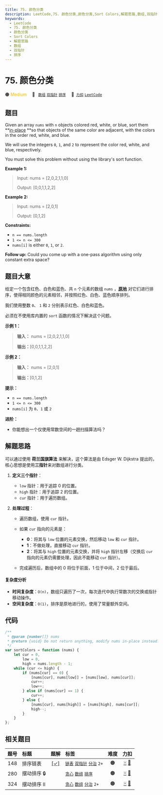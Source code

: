 ```yaml
---
title: 75. 颜色分类
description: LeetCode,75. 颜色分类,颜色分类,Sort Colors,解题思路,数组,双指针,排序
keywords:
  - LeetCode
  - 75. 颜色分类
  - 颜色分类
  - Sort Colors
  - 解题思路
  - 数组
  - 双指针
  - 排序
---
```


# 75. 颜色分类

🟠 <font color=#ffb800>Medium</font>&emsp; 🔖&ensp; [`数组`](/tag/array.md) [`双指针`](/tag/two-pointers.md) [`排序`](/tag/sorting.md)&emsp; 🔗&ensp;[`力扣`](https://leetcode.cn/problems/sort-colors) [`LeetCode`](https://leetcode.com/problems/sort-colors)

## 题目

Given an array `nums` with `n` objects colored red, white, or blue, sort them
**[in-place](https://en.wikipedia.org/wiki/In-place_algorithm) **so that
objects of the same color are adjacent, with the colors in the order red,
white, and blue.

We will use the integers `0`, `1`, and `2` to represent the color red, white,
and blue, respectively.

You must solve this problem without using the library's sort function.

**Example 1:**

> Input: nums = [2,0,2,1,1,0]
>
> Output: [0,0,1,1,2,2]

**Example 2:**

> Input: nums = [2,0,1]
>
> Output: [0,1,2]

**Constraints:**

- `n == nums.length`
- `1 <= n <= 300`
- `nums[i]` is either `0`, `1`, or `2`.

**Follow up:** Could you come up with a one-pass algorithm using only
constant extra space?

## 题目大意

给定一个包含红色、白色和蓝色、共 `n` 个元素的数组 `nums`
，**[原地](https://baike.baidu.com/item/%E5%8E%9F%E5%9C%B0%E7%AE%97%E6%B3%95)** 对它们进行排序，使得相同颜色的元素相邻，并按照红色、白色、蓝色顺序排列。

我们使用整数 `0`、 `1` 和 `2` 分别表示红色、白色和蓝色。

必须在不使用库内置的 `sort` 函数的情况下解决这个问题。

**示例 1：**

> **输入：** nums = [2,0,2,1,1,0]
>
> **输出：**[0,0,1,1,2,2]

**示例 2：**

> **输入：** nums = [2,0,1]
>
> **输出：**[0,1,2]

**提示：**

- `n == nums.length`
- `1 <= n <= 300`
- `nums[i]` 为 `0`、`1` 或 `2`

**进阶：**

- 你能想出一个仅使用常数空间的一趟扫描算法吗？

## 解题思路

可以通过使用 **荷兰国旗算法** 来解决，这个算法是由 Edsger W. Dijkstra 提出的，核心思想是使用**三指针**来对数组进行分类。

1. **定义三个指针**：

   - `low` 指针：用于追踪 0 的位置。
   - `high` 指针：用于追踪 2 的位置。
   - `cur` 指针：用于遍历数组。

2. **处理过程**：

   - 遍历数组，使用 `cur` 指针。
   - 如果 `cur` 指向的元素是：

     - **0**：将其与 `low` 位置的元素交换，然后移动 `low` 和 `cur` 指针。
     - **1**：不做处理，直接移动 `cur` 指针。
     - **2**：将其与 `high` 位置的元素交换，并将 `high` 指针左移（交换后 `cur` 指向的元素仍需要处理，因此不能移动 `cur` 指针）。

   - 完成遍历后，数组中的 0 将位于前面，1 位于中间，2 位于最后。

#### 复杂度分析

- **时间复杂度**：`O(n)`，数组只遍历了一次，每次迭代中执行常数次的交换或指针移动操作。
- **空间复杂度**：`O(1)`，排序是原地进行的，使用了常量额外空间。

## 代码

```javascript
/**
 * @param {number[]} nums
 * @return {void} Do not return anything, modify nums in-place instead.
 */
var sortColors = function (nums) {
	let cur = 0,
		low = 0,
		high = nums.length - 1;
	while (cur <= high) {
		if (nums[cur] == 0) {
			[nums[cur], nums[low]] = [nums[low], nums[cur]];
			cur++;
			low++;
		} else if (nums[cur] == 1) {
			cur++;
		} else {
			[nums[cur], nums[high]] = [nums[high], nums[cur]];
			high--;
		}
	}
};
```

## 相关题目

<!-- prettier-ignore -->
| 题号 | 标题 | 题解 | 标签 | 难度 | 力扣 |
| :------: | :------ | :------: | :------ | :------: | :------: |
| 148 | 排序链表 | [[✓]](/problem/0148.md) |  [`链表`](/tag/linked-list.md) [`双指针`](/tag/two-pointers.md) [`分治`](/tag/divide-and-conquer.md) `2+` | 🟠 | [🀄️](https://leetcode.cn/problems/sort-list) [🔗](https://leetcode.com/problems/sort-list) |
| 280 | 摆动排序 🔒 |  |  [`贪心`](/tag/greedy.md) [`数组`](/tag/array.md) [`排序`](/tag/sorting.md) | 🟠 | [🀄️](https://leetcode.cn/problems/wiggle-sort) [🔗](https://leetcode.com/problems/wiggle-sort) |
| 324 | 摆动排序 II |  |  [`贪心`](/tag/greedy.md) [`数组`](/tag/array.md) [`分治`](/tag/divide-and-conquer.md) `2+` | 🟠 | [🀄️](https://leetcode.cn/problems/wiggle-sort-ii) [🔗](https://leetcode.com/problems/wiggle-sort-ii) |